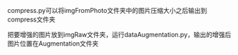 compress.py可以将imgFromPhoto文件夹中的图片压缩大小之后输出到compress文件夹

把要增强的图片放到imgRaw文件夹，运行dataAugmentation.py，输出的增强后图片位置在Augmentation文件夹